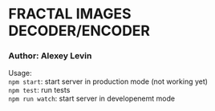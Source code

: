 # FRACTAL IMAGES DECODER/ENCODER
### Author: Alexey Levin

Usage:<br/>
`npm start`: start server in production mode (not working yet)<br/>
`npm test`: run tests<br/>
`npm run watch`: start server in developenemt mode
